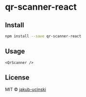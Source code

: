 # qr-scanner-react

## Install

```bash
npm install --save qr-scanner-react
```

## Usage

```tsx
<QrScanner />
```

## License

MIT © [jakub-ucinski](https://github.com/jakub-ucinski)
